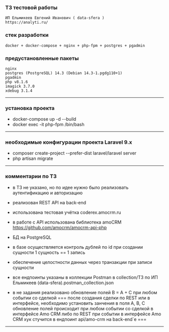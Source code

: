 ### ТЗ тестовой работы
    ИП Ельмикеев Евгений Иванович ( data-sfera )
    https://analyti.ru/

### стек разработки
    docker + docker-compose + nginx + php-fpm + postgres + pgadmin

### предустановленные пакеты
    nginx
    postgres (PostgreSQL) 14.3 (Debian 14.3-1.pgdg110+1)
    pgadmin
    php v8.1.6
    imagick 3.7.0
    xdebug 3.1.4

---
### установка проекта
* docker-compose up -d --build
* docker exec -it php-fpm /bin/bash

---
### необходимые конфигурации проекта Laravel 9.x
* composer create-project --prefer-dist laravel/laravel server
* php artisan migrate

---
### комментарии по ТЗ
* в ТЗ не указано, но по идее нужно было реализовать аутентификацию и авторизацию
* реализован REST API на back-end

* использована тестовая учётка coderex.amocrm.ru
* в работе с API использована библиотека amoCRM https://github.com/amocrm/amocrm-api-php
* БД на PostgreSQL
* в базе осуществляется контроль дублей по id при создании сущности 1 сущность == 1 запись
* обеспечение целостности данных через транзакции при записи сущности
* все ендпоинты указаны в коллекции Postman в collection/ТЗ по ИП Ельмикеев (data-sfera).postman_collection.json
* в не задания реализовано обновление полей B = A + C при любом событии со сделкой
===
    после создания сделки по REST или в интерфейсе, необходимо установить занчения в поля A, B, C
    обновление полей происходит при любом событии со сделкой в интерфейсе Amo CRM либо по REST
    при событии в интерфейсе Amo CRM хук стучится в ендпоинт api/amo-crm на back-end`e
===

---
